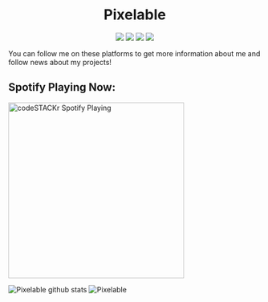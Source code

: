 <h1 align="center">Pixelable</h1>

<p align="center">
 <a href="https://discord.com/users/586567009525825537" target"blank_"><img src="https://img.shields.io/badge/Discord%20-7289DA.svg?&style=for-the-badge&logo=discord&logoColor=white"></a>
  <a href="https://www.github.com/Pixelable" target"blank_"><img src="https://img.shields.io/badge/GitHub%20-191717.svg?&style=for-the-badge&logo=github&logoColor=white"></a>
  <a href="https://open.spotify.com/user/hojimymph0082cs92xwdqj74y" target"blank_"><img src="https://img.shields.io/badge/Spotify%20-1ed760.svg?&style=for-the-badge&logo=spotify&logoColor=white"></a>
 <a href="https://www.instagram.com/erdemmsimsekk" target"blank_"><img src="https://img.shields.io/badge/INSTAGRAM%20-DC3175.svg?&style=for-the-badge&logo=instagram&logoColor=white"></a>

You can follow me on these platforms to get more information about me and follow news about my projects!


## Spotify Playing Now:

[<img src="https://now-playing-codestackr.vercel.app/api/spotify-playing" alt="codeSTACKr Spotify Playing" width="350" />](https://open.spotify.com/user/hojimymph0082cs92xwdqj74y)

![Pixelable github stats](https://github-readme-stats.vercel.app/api?username=pixelable&count_private=true&show_icons=true&theme=dark&hide_border=true&include_all_commits=true)
![Pixelable](https://github-readme-stats.vercel.app/api/top-langs/?username=pixelable&theme=dark&hide_border=true&layout=compact)



